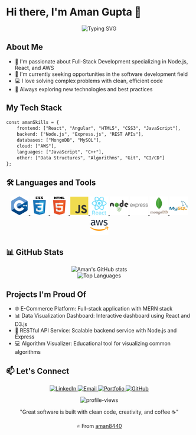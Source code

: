 # Hi there, I'm Aman Gupta 👋
<div align="center">
  <img src="https://readme-typing-svg.herokuapp.com?font=Fira+Code&pause=1000&color=2D98F0&center=true&vCenter=true&width=435&lines=Software+Developer;Node.js+Expert;Full-Stack+Engineer;Problem+Solver" alt="Typing SVG" />
</div>

## About Me
* 👀 I'm passionate about Full-Stack Development specializing in Node.js, React, and AWS
* 🌱 I'm currently seeking opportunities in the software development field
* 💻 I love solving complex problems with clean, efficient code
* 🚀 Always exploring new technologies and best practices

## My Tech Stack
```
const amanSkills = {
    frontend: ["React", "Angular", "HTML5", "CSS3", "JavaScript"],
    backend: ["Node.js", "Express.js", "REST APIs"],
    databases: ["MongoDB", "MySQL"],
    cloud: ["AWS"],
    languages: ["JavaScript", "C++"],
    other: ["Data Structures", "Algorithms", "Git", "CI/CD"]
};
```
## 🛠️ Languages and Tools
<p align="center">
  <a href="https://www.w3schools.com/cpp/" target="_blank">
    <img src="https://raw.githubusercontent.com/devicons/devicon/master/icons/cplusplus/cplusplus-original.svg" alt="cplusplus" width="50" height="50"/>
  </a>
  <a href="https://www.w3schools.com/css/" target="_blank">
    <img src="https://raw.githubusercontent.com/devicons/devicon/master/icons/css3/css3-original-wordmark.svg" alt="css3" width="50" height="50"/>
  </a>
  <a href="https://www.w3.org/html/" target="_blank">
    <img src="https://raw.githubusercontent.com/devicons/devicon/master/icons/html5/html5-original-wordmark.svg" alt="html5" width="50" height="50"/>
  </a>
  <a href="https://www.javascript.com" target="_blank">
    <img src="https://raw.githubusercontent.com/devicons/devicon/master/icons/javascript/javascript-original.svg" alt="javascript" width="50" height="50"/>
  </a>
  <a href="https://reactjs.org/" target="_blank">
    <img src="https://raw.githubusercontent.com/devicons/devicon/master/icons/react/react-original-wordmark.svg" alt="react" width="50" height="50"/>
  </a>
  <a href="https://nodejs.org/" target="_blank">
    <img src="https://raw.githubusercontent.com/devicons/devicon/master/icons/nodejs/nodejs-original-wordmark.svg" alt="nodejs" width="50" height="50"/>
  </a>
  <a href="https://expressjs.com" target="_blank">
    <img src="https://raw.githubusercontent.com/devicons/devicon/master/icons/express/express-original-wordmark.svg" alt="express" width="50" height="50"/>
  </a>
  <a href="https://www.mongodb.com/" target="_blank">
    <img src="https://raw.githubusercontent.com/devicons/devicon/master/icons/mongodb/mongodb-original-wordmark.svg" alt="mongodb" width="50" height="50"/>
  </a>
  <a href="https://www.mysql.com/" target="_blank">
    <img src="https://raw.githubusercontent.com/devicons/devicon/master/icons/mysql/mysql-original-wordmark.svg" alt="mysql" width="50" height="50"/>
  </a>
  <a href="https://aws.amazon.com" target="_blank">
    <img src="https://raw.githubusercontent.com/devicons/devicon/master/icons/amazonwebservices/amazonwebservices-original-wordmark.svg" alt="aws" width="50" height="50"/>
  </a>
</p>

## 📊 GitHub Stats
<div align="center">
  <img src="https://github-readme-stats.vercel.app/api?username=aman8440&show_icons=true&theme=tokyonight" alt="Aman's GitHub stats" />
</div>
<div align="center">
  <img src="https://github-readme-stats.vercel.app/api/top-langs/?username=aman8440&layout=compact&theme=tokyonight" alt="Top Languages" />
</div>

## Projects I'm Proud Of
* 🌐 E-Commerce Platform: Full-stack application with MERN stack
* 📊 Data Visualization Dashboard: Interactive dashboard using React and D3.js
* 🚀 RESTful API Service: Scalable backend service with Node.js and Express
* 💻 Algorithm Visualizer: Educational tool for visualizing common algorithms

## 📫 Let's Connect
<p align="center">
  <a href="https://www.linkedin.com/in/aman-gupta-931148208" target="_blank">
    <img src="https://img.shields.io/badge/LinkedIn-0077B5?style=for-the-badge&logo=linkedin&logoColor=white" alt="LinkedIn" />
  </a>
  <a href="mailto:amang4885@gmail.com">
    <img src="https://img.shields.io/badge/Gmail-D14836?style=for-the-badge&logo=gmail&logoColor=white" alt="Email" />
  </a>
  <a href="https://portfolio-aman-guptas-projects-3a054ab6.vercel.app/">
    <img src="https://img.shields.io/badge/Portfolio-000000?style=for-the-badge&logo=vercel&logoColor=white" alt="Portfolio" />
  </a>
  <a href="https://github.com/aman8440">
    <img src="https://img.shields.io/badge/GitHub-100000?style=for-the-badge&logo=github&logoColor=white" alt="GitHub" />
  </a>
</p>

<div align="center">
  <img src="https://komarev.com/ghpvc/?username=aman8440&label=Profile%20views&color=0e75b6&style=flat" alt="profile-views" />
  <p>"Great software is built with clean code, creativity, and coffee ☕"</p>
  ⭐️ From <a href="https://github.com/aman8440">aman8440</a>
</div>
